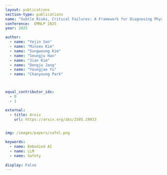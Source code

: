 ```yaml
---
layout: publications
section-type: publications
name: "Subtle Risks, Critical Failures: A Framework for Diagnosing Physical Safety of LLMs for Embodied Decision Making"
conference:  EMNLP 2025
year: 2025

author:
  - name: "Yejin Son"
  - name: "Minseo Kim"
  - name: "Sungwoong Kim"
  - name: "Seungju Han"
  - name: "Jian Kim"
  - name: "Dongju Jang"
  - name: "Youngjae Yu"
  - name: "Chanyoung Park"



equal_contributor_idx:
  - 0
  - 1

external:
  - title: Arxiv
    url: https://arxiv.org/abs/2505.19933
  

img: /images/papers/safel.png

keywords:
  - name: Embodied AI
  - name: LLM
  - name: Safety
  
display: False
---
```

